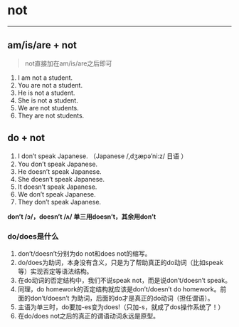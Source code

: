 # not

---

## am/is/are + not

> not直接加在am/is/are之后即可

1. I am not a student. 
2. You are not a student. 
3. He is not a student. 
4. She is not a student. 
5. We are not students. 
6. They are not students.

## do + not

1. I don’t speak Japanese. （Japanese /,dʒæpə’ni:z/ 日语 ） 
2. You don’t speak Japanese. 
3. He doesn’t speak Japanese. 
4. She doesn’t speak Japanese. 
5. It doesn’t speak Japanese. 
6. We don’t speak Japanese. 
7. They don’t speak Japanese.

**don’t /ɔ/，doesn’t /ʌ/ 单三用doesn’t，其余用don’t**

### do/does是什么

1. don’t/doesn’t分别为do not和does not的缩写。 
2. do/does为助词，本身没有含义，只是为了帮助真正的do动词（比如speak等）实现否定等语法结构。 
3. 在do动词的否定结构中，我们不说speak not，而是说don’t/doesn’t speak。 
4. 同理，do homework的否定结构就应该是don’t/doesn’t do homework。前面的don’t/doesn’t 为助词，后面的do才是真正的do动词（担任谓语）。 
5. 主语为单三时，do要加-es变为does!（只加-s，就成了dos操作系统了！） 
6. 在do/does not之后的真正的谓语动词永远是原型。